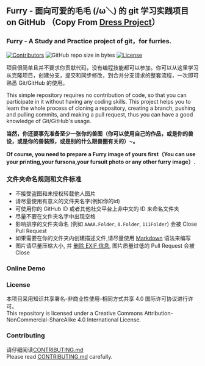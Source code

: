 ## Furry - 面向可爱的毛毛 (/ω＼) 的 git 学习实践项目 on GitHub （Copy From [Dress Project](https://github.com/komeiji-satori/Dress)）

### Furry - A Study and Practice project of git，for furries.

[![Contributors](https://img.shields.io/github/contributors/furleywolf/furry.svg)](https://github.com/furleywolf/furry/graphs/contributors)
![GitHub repo size in bytes](https://img.shields.io/github/repo-size/furleywolf/furry.svg)
[![License](https://i.creativecommons.org/l/by-nc-sa/4.0/88x31.png)](http://creativecommons.org/licenses/by-nc-sa/4.0/)  

项目很简单且并不要求你贡献代码，没有编程技能都可以参加。你可以从这里学习从克隆项目，创建分支，提交和同步修改，到合并分支请求的整套流程，一次即可熟悉 Git/GitHub 的使用。 

This simple repository requires no contribution of code, so that you can participate in it without having any coding skills. This project helps you to learn the whole process of cloning a repository, creating a branch, pushing and pulling commits, and making a pull request, thus you can have a good knowledge of Git/GitHub's usage.

**当然，你还要事先准备至少一张你的兽图（你可以使用自己的作品，或是你的兽设，或是你的兽装照，或是别的什么跟兽圈有关的）~。**

**Of course, you need to prepare a Furry image of yours first（You can use your printing,your fursona,your fursuit photo or any other furry image）.**

### 文件夹命名规则和文件标准
 - 不接受盗图和未授权转载他人图片
 - 请尽量使用有意义的文件夹名字(例如你的id)
 - 可使用你的 GitHub ID 或者其他社交平台上非中文的 ID 来命名文件夹
 - 尽量不要在文件夹名字中出现空格
 - 影响排序的文件夹命名 (例如 ```AAAA.Folder```, ```0.Folder```, ```111Folder```) 会被 Close Pull Request
 - 如果需要在你的文件夹内创建描述文件,请尽量使用 [Markdown](https://en.wikipedia.org/wiki/Markdown) 语法来编写
 - 图片请尽量压缩大小, 并 [删除 EXIF 信息](https://github.com/furleywolf/furry/blob/master/CONTRIBUTING.md), 图片质量过低的 Pull Request 会被 Close
 

### Online Demo



### License
本项目采用知识共享署名-非商业性使用-相同方式共享 4.0 国际许可协议进行许可。  
This repository is licensed under a Creative Commons Attribution-NonCommercial-ShareAlike 4.0 International License.

### Contributing
请仔细阅读[CONTRIBUTING.md](https://github.com/furleywolf/furry/blob/master/CONTRIBUTING.md)  
Please read [CONTRIBUTING.md](https://github.com/furleywolf/furry/blob/master/CONTRIBUTING.md) carefully.
